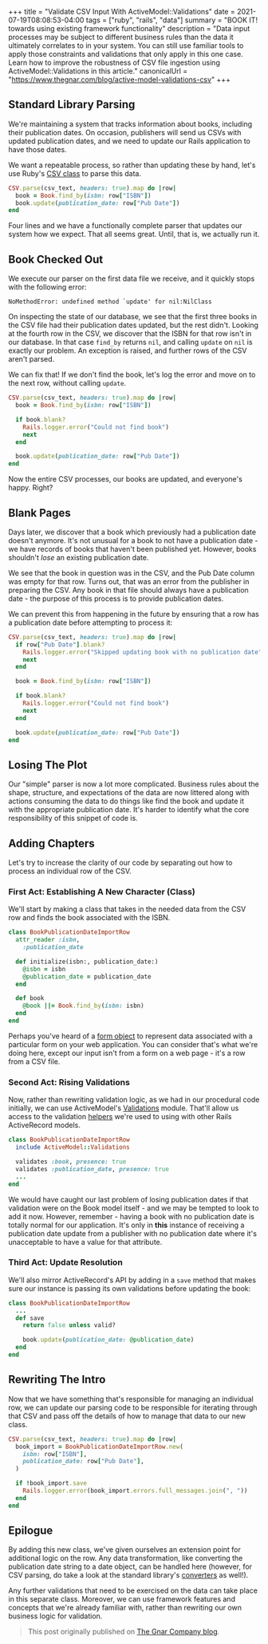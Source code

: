 +++
title = "Validate CSV Input With ActiveModel::Validations"
date = 2021-07-19T08:08:53-04:00
tags = ["ruby", "rails", "data"]
summary = "BOOK IT! towards using existing framework functionality"
description = "Data input processes may be subject to different business rules than the data it ultimately correlates to in your system. You can still use familiar tools to apply those constraints and validations that only apply in this one case. Learn how to improve the robustness of CSV file ingestion using ActiveModel::Validations in this article."
canonicalUrl = "https://www.thegnar.com/blog/active-model-validations-csv"
+++

## Standard Library Parsing

We're maintaining a system that tracks information about books, including their
publication dates. On occasion, publishers will send us CSVs with updated
publication dates, and we need to update our Rails application to have those
dates.

We want a repeatable process, so rather than updating these by hand, let's use
Ruby's [CSV class](https://ruby-doc.org/stdlib-3.0.1/libdoc/csv/rdoc/CSV.html)
to parse this data.

```ruby
CSV.parse(csv_text, headers: true).map do |row|
  book = Book.find_by(isbn: row["ISBN"])
  book.update(publication_date: row["Pub Date"])
end
```

Four lines and we have a functionally complete parser that updates our system
how we expect. That all seems great. Until, that is, we actually run it.

## Book Checked Out

We execute our parser on the first data file we receive, and it quickly stops
with the following error:

```
NoMethodError: undefined method `update' for nil:NilClass
```

On inspecting the state of our database, we see that the first three books in
the CSV file had their publication dates updated, but the rest didn't. Looking
at the fourth row in the CSV, we discover that the ISBN for that row isn't in
our database. In that case `find_by` returns `nil`, and calling `update` on
`nil` is exactly our problem. An exception is raised, and further rows of the
CSV aren't parsed.

We can fix that! If we don't find the book, let's log the error and move on to
the next row, without calling `update`.

```ruby
CSV.parse(csv_text, headers: true).map do |row|
  book = Book.find_by(isbn: row["ISBN"])

  if book.blank?
    Rails.logger.error("Could not find book")
    next
  end

  book.update(publication_date: row["Pub Date"])
end
```

Now the entire CSV processes, our books are updated, and everyone's happy.
Right?

## Blank Pages

Days later, we discover that a book which previously had a publication date
doesn't anymore. It's not unusual for a book to not have a publication date - we
have records of books that haven't been published yet. However, books shouldn't
_lose_ an existing publication date.

We see that the book in question was in the CSV, and the Pub Date column was
empty for that row. Turns out, that was an error from the publisher in preparing
the CSV. Any book in that file should always have a publication date - the
purpose of this process is to provide publication dates.

We can prevent this from happening in the future by ensuring that a row has a
publication date before attempting to process it:

```ruby
CSV.parse(csv_text, headers: true).map do |row|
  if row["Pub Date"].blank?
    Rails.logger.error("Skipped updating book with no publication date")
    next
  end

  book = Book.find_by(isbn: row["ISBN"])

  if book.blank?
    Rails.logger.error("Could not find book")
    next
  end

  book.update(publication_date: row["Pub Date"])
end
```

## Losing The Plot

Our "simple" parser is now a lot more complicated. Business rules about the
shape, structure, and expectations of the data are now littered along
with actions consuming the data to do things like find the book and update it
with the appropriate publication date. It's harder to identify what the core
responsibility of this snippet of code is.

## Adding Chapters

Let's try to increase the clarity of our code by separating out how to process
an individual row of the CSV.

### First Act: Establishing A New Character (Class)

We'll start by making a class that takes in the needed data from the CSV row and
finds the book associated with the ISBN.

```ruby
class BookPublicationDateImportRow
  attr_reader :isbn,
    :publication_date

  def initialize(isbn:, publication_date:)
    @isbn = isbn
    @publication_date = publication_date
  end

  def book
    @book ||= Book.find_by(isbn: isbn)
  end
end
```

Perhaps you've heard of a [form object](https://thoughtbot.com/blog/activemodel-form-objects)
to represent data associated with a particular form on your web application. You
can consider that's what we're doing here, except our input isn't from a form on
a web page - it's a row from a CSV file.

### Second Act: Rising Validations

Now, rather than rewriting validation logic, as we had in our procedural code
initially, we can use ActiveModel's [Validations](https://api.rubyonrails.org/v6.1.3.1/classes/ActiveModel/Validations.html)
module. That'll allow us access to the validation [helpers](https://guides.rubyonrails.org/active_record_validations.html#validation-helpers)
we're used to using with other Rails ActiveRecord models.

```ruby
class BookPublicationDateImportRow
  include ActiveModel::Validations

  validates :book, presence: true
  validates :publication_date, presence: true
  ...
end
```

We would have caught our last problem of losing publication dates if that
validation were on the Book model itself - and we may be tempted to look to add
it now. However, remember - having a book with no publication date is totally
normal for our application. It's only in **this** instance of receiving a
publication date update from a publisher with no publication date where it's
unacceptable to have a value for that attribute.

### Third Act: Update Resolution

We'll also mirror ActiveRecord's API by adding in a `save` method that makes
sure our instance is passing its own validations before updating the book:

```ruby
class BookPublicationDateImportRow
  ...
  def save
    return false unless valid?

    book.update(publication_date: @publication_date)
  end
end
```

## Rewriting The Intro

Now that we have something that's responsible for managing an individual row, we
can update our parsing code to be responsible for iterating through that CSV and
pass off the details of how to manage that data to our new class.

```ruby
CSV.parse(csv_text, headers: true).map do |row|
  book_import = BookPublicationDateImportRow.new(
    isbn: row["ISBN"],
    publication_date: row["Pub Date"],
  )

  if !book_import.save
    Rails.logger.error(book_import.errors.full_messages.join(", "))
  end
end
```

## Epilogue

By adding this new class, we've given ourselves an extension point for
additional logic on the row. Any data transformation, like converting the
publication date string to a date object, can be handled here (however, for CSV
parsing, do take a look at the standard library's [converters](https://ruby-doc.org/stdlib-3.0.1/libdoc/csv/rdoc/CSV.html#class-CSV-label-Built-In+Field+Converters)
as well!).

Any further validations that need to be exercised on the data can take place in
this separate class. Moreover, we can use framework features and concepts that
we're already familiar with, rather than rewriting our own business logic for
validation.

> This post originally published on [The Gnar Company blog](https://blog.thegnar.co/active-model-validations-csv).
